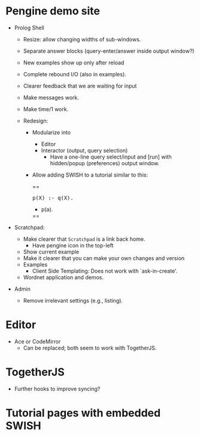 # Pengine demo site

* Prolog Shell
  - Resize: allow changing widths of sub-windows.
  - Separate answer blocks (query-enter/answer inside output window?)
  - New examples show up only after reload
  - Complete rebound I/O (also in examples).
  - Clearer feedback that we are waiting for input
  - Make messages work.
  - Make time/1 work.

  - Redesign:
    - Modularize into
      - Editor
      - Interactor (output, query selection)
        - Have a one-line query select/input and [run] with
          hidden/popup (preferences) output window.
    - Allow adding SWISH to a tutorial similar to this:

      ==
      <div class="swish">
      <pre class="code">
      p(X) :- q(X).
      </pre>
      <ul class="examples">
      <li>p(a).
      </ul>
      </div>
      ==

* Scratchpad:
  - Make clearer that `Scratchpad` is a link back home.
    - Have pengine icon in the top-left
  - Show current example
  - Make it clearer that you can make your own changes and version
  - Examples
    - Client Side Templating: Does not work with `ask-in-create'.
  - Wordnet application and demos.

* Admin
  - Remove irrelevant settings (e.g., listing).

# Editor

  - Ace or CodeMirror
    - Can be replaced; both seem to work with TogetherJS.

# TogetherJS

  - Further hooks to improve syncing?

# Tutorial pages with embedded SWISH
